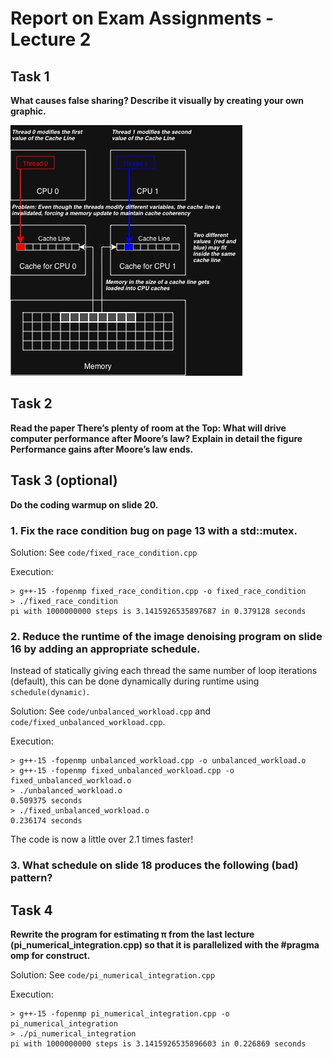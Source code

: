 # Report on Exam Assignments - Lecture 2

## Task 1

**What causes false sharing? Describe it visually by creating your own graphic.**

![False Sharing Graphic](./false_sharing_diagram.jpg)

## Task 2

**Read the paper There’s plenty of room at the Top: What will drive computer performance after Moore’s law? Explain in detail the figure Performance gains after Moore’s law ends.**

## Task 3 (optional)

**Do the coding warmup on slide 20.** 

### 1. Fix the race condition bug on page 13 with a std::mutex.

Solution: See `code/fixed_race_condition.cpp`

Execution:

```
> g++-15 -fopenmp fixed_race_condition.cpp -o fixed_race_condition
> ./fixed_race_condition                                          
pi with 1000000000 steps is 3.1415926535897687 in 0.379128 seconds
```

### 2. Reduce the runtime of the image denoising program on slide 16 by adding an appropriate schedule.

Instead of statically giving each thread the same number of loop iterations (default), this can be done dynamically during runtime using `schedule(dynamic)`.

Solution: See `code/unbalanced_workload.cpp` and `code/fixed_unbalanced_workload.cpp`.

Execution:

```
> g++-15 -fopenmp unbalanced_workload.cpp -o unbalanced_workload.o   
> g++-15 -fopenmp fixed_unbalanced_workload.cpp -o fixed_unbalanced_workload.o
> ./unbalanced_workload.o 
0.509375 seconds
> ./fixed_unbalanced_workload.o 
0.236174 seconds
```

The code is now a little over 2.1 times faster!

### 3. What schedule on slide 18 produces the following (bad) pattern?

## Task 4

**Rewrite the program for estimating π from the last lecture (pi_numerical_integration.cpp) so that it is parallelized with the #pragma omp for construct.**

Solution: See `code/pi_numerical_integration.cpp`

Execution:

```
> g++-15 -fopenmp pi_numerical_integration.cpp -o pi_numerical_integration  
> ./pi_numerical_integration
pi with 1000000000 steps is 3.1415926535896603 in 0.226869 seconds
```